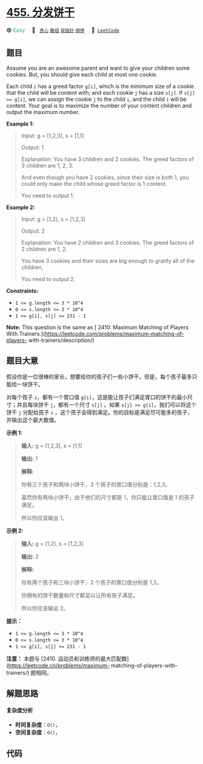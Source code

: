 # [455. 分发饼干](https://leetcode.com/problems/assign-cookies)

🟢 <font color=#15bd66>Easy</font>&emsp; 🔖&ensp; [`贪心`](/leetcode-js/outline/tag/greedy.md) [`数组`](/leetcode-js/outline/tag/array.md) [`双指针`](/leetcode-js/outline/tag/two-pointers.md) [`排序`](/leetcode-js/outline/tag/sorting.md)&emsp; 🔗&ensp;[`LeetCode`](https://leetcode.com/problems/assign-cookies)

## 题目

Assume you are an awesome parent and want to give your children some cookies.
But, you should give each child at most one cookie.

Each child `i` has a greed factor `g[i]`, which is the minimum size of a
cookie that the child will be content with; and each cookie `j` has a size
`s[j]`. If `s[j] >= g[i]`, we can assign the cookie `j` to the child `i`, and
the child `i` will be content. Your goal is to maximize the number of your
content children and output the maximum number.



**Example 1:**

> Input: g = [1,2,3], s = [1,1]
> 
> Output: 1
> 
> Explanation: You have 3 children and 2 cookies. The greed factors of 3 children are 1, 2, 3. 
> 
> And even though you have 2 cookies, since their size is both 1, you could only make the child whose greed factor is 1 content.
> 
> You need to output 1.

**Example 2:**

> Input: g = [1,2], s = [1,2,3]
> 
> Output: 2
> 
> Explanation: You have 2 children and 3 cookies. The greed factors of 2 children are 1, 2. 
> 
> You have 3 cookies and their sizes are big enough to gratify all of the children, 
> 
> You need to output 2.

**Constraints:**

  * `1 <= g.length <= 3 * 10^4`
  * `0 <= s.length <= 3 * 10^4`
  * `1 <= g[i], s[j] <= 231 - 1`



**Note:** This question is the same as [ 2410: Maximum Matching of Players
With Trainers.](https://leetcode.com/problems/maximum-matching-of-players-
with-trainers/description/)


## 题目大意

假设你是一位很棒的家长，想要给你的孩子们一些小饼干。但是，每个孩子最多只能给一块饼干。

对每个孩子 `i`，都有一个胃口值 `g[i]`，这是能让孩子们满足胃口的饼干的最小尺寸；并且每块饼干 `j`，都有一个尺寸 `s[j]` 。如果
`s[j] >= g[i]`，我们可以将这个饼干 `j` 分配给孩子 `i` ，这个孩子会得到满足。你的目标是满足尽可能多的孩子，并输出这个最大数值。



**示例  1:**

> 
> 
> 
> 
> 
> **输入:** g = [1,2,3], s = [1,1]
> 
> **输出:** 1
> 
> **解释:** 
> 
> 你有三个孩子和两块小饼干，3 个孩子的胃口值分别是：1,2,3。
> 
> 虽然你有两块小饼干，由于他们的尺寸都是 1，你只能让胃口值是 1 的孩子满足。
> 
> 所以你应该输出 1。
> 
> 

**示例  2:**

> 
> 
> 
> 
> 
> **输入:** g = [1,2], s = [1,2,3]
> 
> **输出:** 2
> 
> **解释:** 
> 
> 你有两个孩子和三块小饼干，2 个孩子的胃口值分别是 1,2。
> 
> 你拥有的饼干数量和尺寸都足以让所有孩子满足。
> 
> 所以你应该输出 2。
> 
> 



**提示：**

  * `1 <= g.length <= 3 * 10^4`
  * `0 <= s.length <= 3 * 10^4`
  * `1 <= g[i], s[j] <= 231 - 1`



**注意：** 本题与 [2410\. 运动员和训练师的最大匹配数](https://leetcode.cn/problems/maximum-
matching-of-players-with-trainers/) 题相同。


## 解题思路

#### 复杂度分析

- **时间复杂度**：`O()`，
- **空间复杂度**：`O()`，

## 代码

```javascript

```
